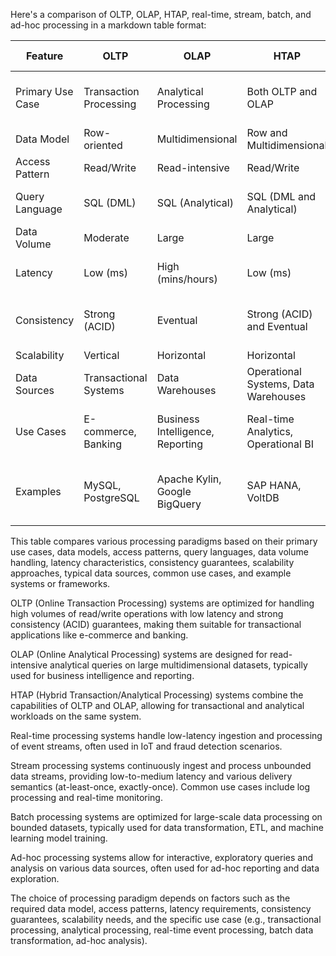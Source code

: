 Here's a comparison of OLTP, OLAP, HTAP, real-time, stream, batch, and ad-hoc processing in a markdown table format:

| Feature | OLTP | OLAP | HTAP | Real-time | Stream Processing | Batch Processing | Ad-hoc Processing |
|---------|------|------|------|-----------|-------------------|-------------------|-------------------|
| Primary Use Case | Transaction Processing | Analytical Processing | Both OLTP and OLAP | Low-latency Event Processing | Continuous Data Ingestion | Large-scale Data Processing | Interactive Queries |
| Data Model | Row-oriented | Multidimensional | Row and Multidimensional | Event Streams | Unbounded Streams | Bounded Data Sets | Flexible |
| Access Pattern | Read/Write | Read-intensive | Read/Write | Write-intensive | Read/Write | Read-intensive | Read-intensive |
| Query Language | SQL (DML) | SQL (Analytical) | SQL (DML and Analytical) | Event Processing Languages | SQL-like, Streaming APIs | SQL, MapReduce | SQL, Scripting |
| Data Volume | Moderate | Large | Large | Moderate to Large | Large | Large | Moderate to Large |
| Latency | Low (ms) | High (mins/hours) | Low (ms) | Low (ms) | Low (ms) to Medium (secs) | High (mins/hours) | Low to Medium |
| Consistency | Strong (ACID) | Eventual | Strong (ACID) and Eventual | Eventual | At-Least-Once, Exactly-Once | At-Least-Once | Eventual |
| Scalability | Vertical | Horizontal | Horizontal | Horizontal | Horizontal | Horizontal | Horizontal |
| Data Sources | Transactional Systems | Data Warehouses | Operational Systems, Data Warehouses | Event Producers | Event Streams, Logs | Data Lakes, Files | Various Sources |
| Use Cases | E-commerce, Banking | Business Intelligence, Reporting | Real-time Analytics, Operational BI | IoT, Fraud Detection | Log Processing, Real-time Monitoring | Data Transformation, ML Training | Exploratory Analysis, Ad-hoc Reporting |
| Examples | MySQL, PostgreSQL | Apache Kylin, Google BigQuery | SAP HANA, VoltDB | Apache Kafka, AWS Kinesis | Apache Flink, Apache Spark Streaming | Apache Spark, Apache Hadoop | Apache Drill, Presto, Apache Zeppelin |

This table compares various processing paradigms based on their primary use cases, data models, access patterns, query languages, data volume handling, latency characteristics, consistency guarantees, scalability approaches, typical data sources, common use cases, and example systems or frameworks.

OLTP (Online Transaction Processing) systems are optimized for handling high volumes of read/write operations with low latency and strong consistency (ACID) guarantees, making them suitable for transactional applications like e-commerce and banking.

OLAP (Online Analytical Processing) systems are designed for read-intensive analytical queries on large multidimensional datasets, typically used for business intelligence and reporting.

HTAP (Hybrid Transaction/Analytical Processing) systems combine the capabilities of OLTP and OLAP, allowing for transactional and analytical workloads on the same system.

Real-time processing systems handle low-latency ingestion and processing of event streams, often used in IoT and fraud detection scenarios.

Stream processing systems continuously ingest and process unbounded data streams, providing low-to-medium latency and various delivery semantics (at-least-once, exactly-once). Common use cases include log processing and real-time monitoring.

Batch processing systems are optimized for large-scale data processing on bounded datasets, typically used for data transformation, ETL, and machine learning model training.

Ad-hoc processing systems allow for interactive, exploratory queries and analysis on various data sources, often used for ad-hoc reporting and data exploration.

The choice of processing paradigm depends on factors such as the required data model, access patterns, latency requirements, consistency guarantees, scalability needs, and the specific use case (e.g., transactional processing, analytical processing, real-time event processing, batch data transformation, ad-hoc analysis).
